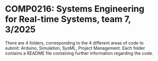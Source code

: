 # COMP0216: Systems Engineering for Real-time Systems, team 7, 3/2025

There are 4 folders, corresponding to the 4 different areas of code to submit: Arduino, Simulation, SysML, Project Management.
Each folder contains a README file containing further information regarding the code.
